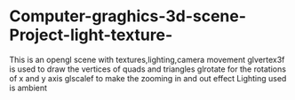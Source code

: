 # Computer-graghics-3d-scene-Project-light-texture-

This is an opengl scene with textures,lighting,camera movement
glvertex3f is used to draw the vertices of quads and triangles
glrotate for the rotations of x and y axis
glscalef to make the zooming in and out effect
Lighting used is ambient
